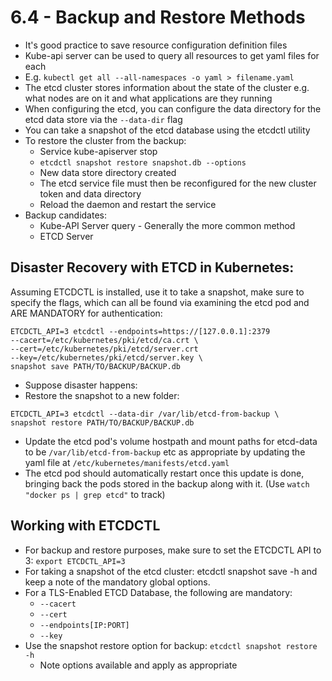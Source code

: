# 6.4 - Backup and Restore Methods

- It's good practice to save resource configuration definition files
- Kube-api server can be used to query all resources to get yaml files for each
- E.g. `kubectl get all --all-namespaces -o yaml > filename.yaml`
- The etcd cluster stores information about the state of the cluster e.g. what nodes
are on it and what applications are they running
- When configuring the etcd, you can configure the data directory for the etcd data
store via the `--data-dir` flag
- You can take a snapshot of the etcd database using the etcdctl utility
- To restore the cluster from the backup:
  - Service kube-apiserver stop
  - `etcdctl snapshot restore snapshot.db --options`
  - New data store directory created
  - The etcd service file must then be reconfigured for the new cluster token and data directory
  - Reload the daemon and restart the service
- Backup candidates:
  - Kube-API Server query - Generally the more common method
  - ETCD Server

## Disaster Recovery with ETCD in Kubernetes:

Assuming ETCDCTL is installed, use it to take a snapshot, make sure to specify the flags,
which can all be found via examining the etcd pod and ARE MANDATORY for
authentication:

```shell
ETCDCTL_API=3 etcdctl --endpoints=https://[127.0.0.1]:2379
--cacert=/etc/kubernetes/pki/etcd/ca.crt \
--cert=/etc/kubernetes/pki/etcd/server.crt
--key=/etc/kubernetes/pki/etcd/server.key \
snapshot save PATH/TO/BACKUP/BACKUP.db
```

- Suppose disaster happens:
- Restore the snapshot to a new folder:

```shell
ETCDCTL_API=3 etcdctl --data-dir /var/lib/etcd-from-backup \
snapshot restore PATH/TO/BACKUP/BACKUP.db
```

- Update the etcd pod's volume hostpath and mount paths for etcd-data to be
`/var/lib/etcd-from-backup` etc as appropriate by updating the yaml file at
`/etc/kubernetes/manifests/etcd.yaml`
- The etcd pod should automatically restart once this update is done, bringing back the pods
stored in the backup along with it. (Use `watch "docker ps | grep etcd"` to track)

## Working with ETCDCTL

- For backup and restore purposes, make sure to set the ETCDCTL API to 3: `export
ETCDCTL_API=3`
- For taking a snapshot of the etcd cluster: etcdctl snapshot save -h and keep a note
of the mandatory global options.
- For a TLS-Enabled ETCD Database, the following are mandatory:
  - `--cacert`
  - `--cert`
  - `--endpoints[IP:PORT]`
  - `--key`
- Use the snapshot restore option for backup: `etcdctl snapshot restore -h`
  - Note options available and apply as appropriate

